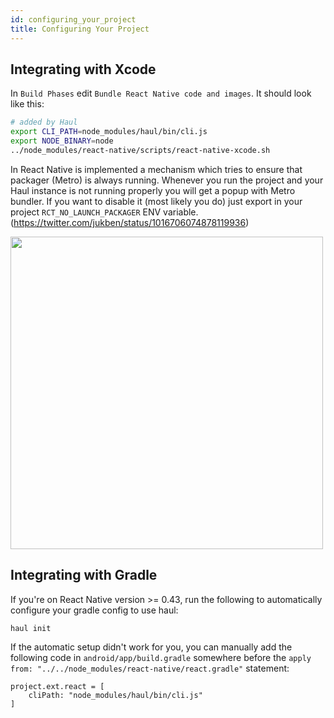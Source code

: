 ```yaml
---
id: configuring_your_project
title: Configuring Your Project
---
```


## Integrating with Xcode

In `Build Phases` edit `Bundle React Native code and images`. It should look like this:

```bash
# added by Haul
export CLI_PATH=node_modules/haul/bin/cli.js
export NODE_BINARY=node
../node_modules/react-native/scripts/react-native-xcode.sh
```

In React Native is implemented a mechanism which tries to ensure that packager (Metro) is always running. Whenever you run the project and your Haul instance is not running properly you will get a popup with Metro bundler. If you want to disable it (most likely you do) just export in your project `RCT_NO_LAUNCH_PACKAGER` ENV variable. (https://twitter.com/jukben/status/1016706074878119936)

<img src="https://user-images.githubusercontent.com/8135252/42522489-8594b538-846b-11e8-8f7f-80454a47656c.png" width="500"/>

## Integrating with Gradle

If you're on React Native version >= 0.43, run the following to automatically configure your gradle config to use haul:

```
haul init
```

If the automatic setup didn't work for you, you can manually add the following code in `android/app/build.gradle` somewhere before the `apply from: "../../node_modules/react-native/react.gradle"` statement:

```
project.ext.react = [
    cliPath: "node_modules/haul/bin/cli.js"
]
```
